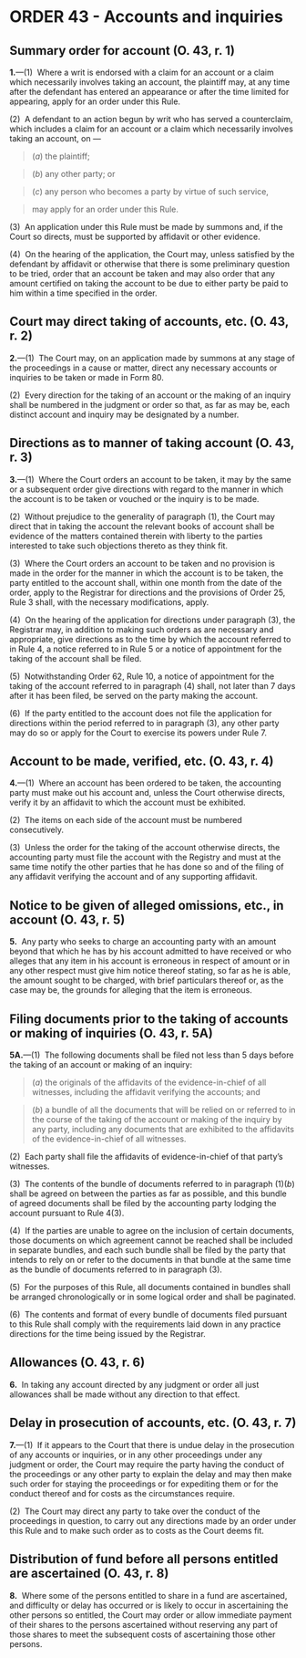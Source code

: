 # ORDER 43 - Accounts and inquiries

## Summary order for account (O. 43, r. 1)

**1.**—(1)  Where a writ is endorsed with a claim for an account or a claim which necessarily involves taking an account, the plaintiff may, at any time after the defendant has entered an appearance or after the time limited for appearing, apply for an order under this Rule.



(2)  A defendant to an action begun by writ who has served a counterclaim, which includes a claim for an account or a claim which necessarily involves taking an account, on —

>(_a_) the plaintiff;

>(_b_) any other party; or

>(_c_) any person who becomes a party by virtue of such service,

>may apply for an order under this Rule.



(3)  An application under this Rule must be made by summons and, if the Court so directs, must be supported by affidavit or other evidence.



(4)  On the hearing of the application, the Court may, unless satisfied by the defendant by affidavit or otherwise that there is some preliminary question to be tried, order that an account be taken and may also order that any amount certified on taking the account to be due to either party be paid to him within a time specified in the order.

## Court may direct taking of accounts, etc. (O. 43, r. 2)

**2.**—(1)  The Court may, on an application made by summons at any stage of the proceedings in a cause or matter, direct any necessary accounts or inquiries to be taken or made in Form 80.



(2)  Every direction for the taking of an account or the making of an inquiry shall be numbered in the judgment or order so that, as far as may be, each distinct account and inquiry may be designated by a number.

## Directions as to manner of taking account (O. 43, r. 3)

**3.**—(1)  Where the Court orders an account to be taken, it may by the same or a subsequent order give directions with regard to the manner in which the account is to be taken or vouched or the inquiry is to be made.



(2)  Without prejudice to the generality of paragraph (1), the Court may direct that in taking the account the relevant books of account shall be evidence of the matters contained therein with liberty to the parties interested to take such objections thereto as they think fit.



(3)  Where the Court orders an account to be taken and no provision is made in the order for the manner in which the account is to be taken, the party entitled to the account shall, within one month from the date of the order, apply to the Registrar for directions and the provisions of Order 25, Rule 3 shall, with the necessary modifications, apply.



(4)  On the hearing of the application for directions under paragraph (3), the Registrar may, in addition to making such orders as are necessary and appropriate, give directions as to the time by which the account referred to in Rule 4, a notice referred to in Rule 5 or a notice of appointment for the taking of the account shall be filed.



(5)  Notwithstanding Order 62, Rule 10, a notice of appointment for the taking of the account referred to in paragraph (4) shall, not later than 7 days after it has been filed, be served on the party making the account.



(6)  If the party entitled to the account does not file the application for directions within the period referred to in paragraph (3), any other party may do so or apply for the Court to exercise its powers under Rule 7.

## Account to be made, verified, etc. (O. 43, r. 4)

**4.**—(1)  Where an account has been ordered to be taken, the accounting party must make out his account and, unless the Court otherwise directs, verify it by an affidavit to which the account must be exhibited.



(2)  The items on each side of the account must be numbered consecutively.



(3)  Unless the order for the taking of the account otherwise directs, the accounting party must file the account with the Registry and must at the same time notify the other parties that he has done so and of the filing of any affidavit verifying the account and of any supporting affidavit.

## Notice to be given of alleged omissions, etc., in account (O. 43, r. 5)

**5.**  Any party who seeks to charge an accounting party with an amount beyond that which he has by his account admitted to have received or who alleges that any item in his account is erroneous in respect of amount or in any other respect must give him notice thereof stating, so far as he is able, the amount sought to be charged, with brief particulars thereof or, as the case may be, the grounds for alleging that the item is erroneous.

## Filing documents prior to the taking of accounts or making of inquiries (O. 43, r. 5A)

**5A.**—(1)  The following documents shall be filed not less than 5 days before the taking of an account or making of an inquiry:

>(_a_) the originals of the affidavits of the evidence-in-chief of all witnesses, including the affidavit verifying the accounts; and

>(_b_) a bundle of all the documents that will be relied on or referred to in the course of the taking of the account or making of the inquiry by any party, including any documents that are exhibited to the affidavits of the evidence-in-chief of all witnesses.



(2)  Each party shall file the affidavits of evidence-in-chief of that party’s witnesses.



(3)  The contents of the bundle of documents referred to in paragraph (1)(_b_) shall be agreed on between the parties as far as possible, and this bundle of agreed documents shall be filed by the accounting party lodging the account pursuant to Rule 4(3).



(4)  If the parties are unable to agree on the inclusion of certain documents, those documents on which agreement cannot be reached shall be included in separate bundles, and each such bundle shall be filed by the party that intends to rely on or refer to the documents in that bundle at the same time as the bundle of documents referred to in paragraph (3).



(5)  For the purposes of this Rule, all documents contained in bundles shall be arranged chronologically or in some logical order and shall be paginated.



(6)  The contents and format of every bundle of documents filed pursuant to this Rule shall comply with the requirements laid down in any practice directions for the time being issued by the Registrar.

## Allowances (O. 43, r. 6)

**6.**  In taking any account directed by any judgment or order all just allowances shall be made without any direction to that effect.

## Delay in prosecution of accounts, etc. (O. 43, r. 7)

**7.**—(1)  If it appears to the Court that there is undue delay in the prosecution of any accounts or inquiries, or in any other proceedings under any judgment or order, the Court may require the party having the conduct of the proceedings or any other party to explain the delay and may then make such order for staying the proceedings or for expediting them or for the conduct thereof and for costs as the circumstances require.



(2)  The Court may direct any party to take over the conduct of the proceedings in question, to carry out any directions made by an order under this Rule and to make such order as to costs as the Court deems fit.

## Distribution of fund before all persons entitled are ascertained (O. 43, r. 8)

**8.**  Where some of the persons entitled to share in a fund are ascertained, and difficulty or delay has occurred or is likely to occur in ascertaining the other persons so entitled, the Court may order or allow immediate payment of their shares to the persons ascertained without reserving any part of those shares to meet the subsequent costs of ascertaining those other persons.
